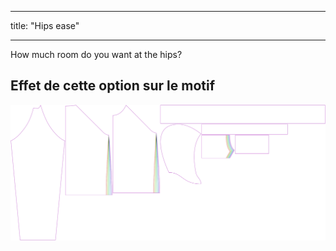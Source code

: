 - - -
title: "Hips ease"
- - -

How much room do you want at the hips?

## Effet de cette option sur le motif

![This image shows the effect of this option by superimposing several variants that have a different value for this option](hugo_hipsease_sample.svg "Effet de cette option sur le modèle")
